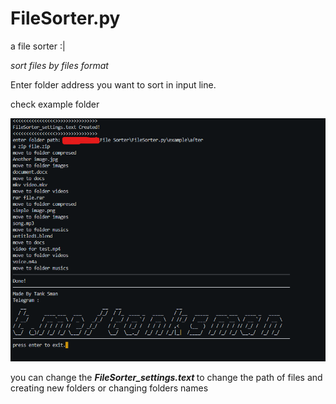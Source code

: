 # FileSorter.py
 a file sorter :|

<i>sort files by files format</i>

Enter folder address you want to sort in input line.

check example folder

<img src="https://github.com/a2py/FileSorter.py/blob/main/images/Screenshot%20.png?raw=true"></img>

you can change the <i><b>FileSorter_settings.text </i></b> to change the path of files and creating new folders or changing folders names